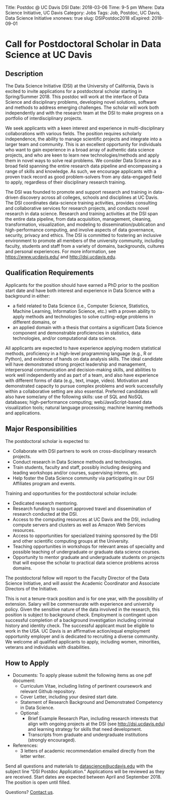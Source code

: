 Title: Postdoc @ UC Davis DSI
Date: 2018-03-06
Time: 9-5 pm
Where: Data Science Initiative, UC Davis
Category: Jobs
Tags: Job, Postdoc, UC Davis, Data Science Initiative
xnonews: true
slug: DSIPostdoc2018
xExpired: 2018-09-01

# Call for Postdoctoral Scholar in Data Science at UC Davis

## Description

The Data Science Initiative (DSI) at the University of California, Davis is excited to invite applications for a postdoctoral scholar starting in Spring/Summer 2018. This postdoc will work at the interface of Data Science and disciplinary problems, developing novel solutions, software and methods to address emerging challenges. The scholar will work both independently and with the research team at the DSI to make progress on a portfolio of interdisciplinary projects. 

We seek applicants with a keen interest and experience in multi-disciplinary collaborations with various fields. The position requires scholarly independence, the ability to manage scientific projects and integrate into a larger team and community. This is an excellent opportunity for individuals who want to gain experience in a broad array of authentic data science projects, and who are keen to learn new technologies/methods and apply them in novel ways to solve real problems. We consider Data Science as a broad field spanning the entire research data pipeline and encompassing a range of skills and knowledge. As such, we encourage applicants with a proven track record as good problem-solvers from any data-engaged field to apply, regardless of their disciplinary research training.

The DSI was founded to promote and support research and training in data-driven discovery across all colleges, schools and disciplines at UC Davis. The DSI coordinates data-science training activities, provides consulting and collaborative services for research projects, and conducts novel research in data science. Research and training activities at the DSI span the entire data pipeline, from data acquisition, management, cleaning, transformation, visualization, and modeling to dissemination/publication and high-performance computing, and involve aspects of data governance, security, privacy and ethics. The DSI is committed to fostering an inclusive environment to promote all members of the university community, including faculty, students and staff from a variety of domains, backgrounds, cultures and personal experiences. For more information, see https://www.ucdavis.edu/ and http://dsi.ucdavis.edu.

## Qualification Requirements
Applicants for the position should have earned a PhD prior to the position start date and have both interest and experience in Data Science with a background in either:
*	a field related to Data Science (i.e., Computer Science, Statistics, Machine Learning, Information Science, etc.) with a proven ability to apply methods and technologies to solve cutting-edge problems in different domains, or
*	an applied domain with a thesis that contains a significant Data Science component and demonstrable proficiencies in statistics, data technologies, and/or computational data science.

All applicants are expected to have experience applying modern statistical methods, proficiency in a high-level programming language (e.g., R or Python), and evidence of hands on data analysis skills. The ideal candidate will have demonstrated strong project leadership and management, interpersonal communication and decision-making skills, and abilities to work well independently and as part of a team, and also have experience with different forms of data (e.g., text, image, video). Motivation and demonstrated capacity to pursue complex problems and work successfully within a collaborative setting are also essential. Preferred candidates will also have some/any of the following skills: use of SQL and NoSQL databases; high-performance computing; web/JavaScript-based data visualization tools; natural language processing; machine learning methods and applications.

## Major Responsibilities
The postdoctoral scholar is expected to:
* Collaborate with DSI partners to work on cross-disciplinary research projects.
* Conduct research in Data Science methods and technologies.
* Train students, faculty and staff, possibly including designing and leading workshops and/or courses, supervising interns, etc.
* Help foster the Data Science community via participating in our DSI Affiliates program and events.

Training and opportunities for the postdoctoral scholar include:
* Dedicated research mentoring.
* Research funding to support approved travel and dissemination of research conducted at the DSI.
* Access to the computing resources at UC Davis and the DSI, including compute servers and clusters as well as Amazon Web Services resources.
* Access to opportunities for specialized training sponsored by the DSI and other scientific computing groups at the University.
* Teaching opportunities in workshops for relevant areas of speciality and possible teaching of undergraduate or graduate data science courses.
* Opportunity to mentor graduate and undergraduate students on projects that will expose the scholar to practical data science problems across domains.

The postdoctoral fellow will report to the Faculty Director of the Data Science Initiative, and will assist the Academic Coordinator and Associate Directors of the Initiative. 

This is not a tenure-track position and is for one year, with the possibility of extension. Salary will be commensurate with experience and university policy. Given the sensitive nature of the data involved in the research, this position is subject to background check. Employment is contingent upon successful completion of a background investigation including criminal history and identity check. The successful applicant must be eligible to work in the USA. UC Davis is an affirmative action/equal employment opportunity employer and is dedicated to recruiting a diverse community. We welcome all qualified applicants to apply, including women, minorities, veterans and individuals with disabilities.

## How to Apply
* Documents: To apply please submit the following items as one pdf document:
	* Curriculum Vitae, including listing of pertinent coursework and relevant Github repository.
	* Cover Letter, including your desired start date.
	* Statement of Research Background and Demonstrated Competency in Data Science.
	* Optional:
		* Brief Example Research Plan, including research interests that align with ongoing projects at the DSI (see http://dsi.ucdavis.edu) and learning strategy for skills that need development. 
		* Transcripts from graduate and undergraduate institutions (strongly encouraged).
* References:
	* 3 letters of academic recommendation emailed directly from the letter writer.

Send all questions and materials to [datascience@ucdavis.edu](mailto:datascience@ucdavis.edu) with the subject line “DSI Postdoc Application.” Applications will be reviewed as they are received. Start dates are expected between April and September 2018.  The position is open until filled. 
	
Questions? [Contact us](mailto:datascience@ucdavis.edu).